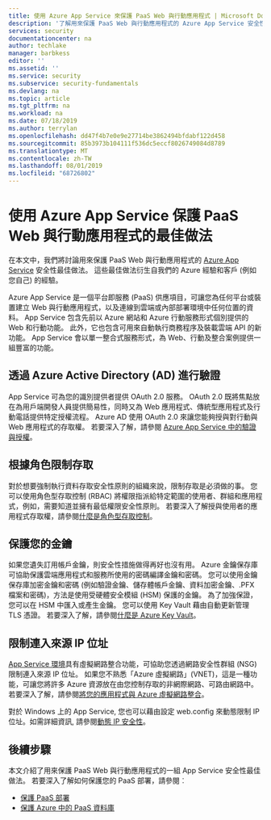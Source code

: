 ```yaml
---
title: 使用 Azure App Service 來保護 PaaS Web 與行動應用程式 | Microsoft Docs
description: '了解用來保護 PaaS Web 與行動應用程式的 Azure App Service 安全性最佳做法。 '
services: security
documentationcenter: na
author: techlake
manager: barbkess
editor: ''
ms.assetid: ''
ms.service: security
ms.subservice: security-fundamentals
ms.devlang: na
ms.topic: article
ms.tgt_pltfrm: na
ms.workload: na
ms.date: 07/18/2019
ms.author: terrylan
ms.openlocfilehash: dd47f4b7e0e9e27714be3862494bfdabf122d458
ms.sourcegitcommit: 85b3973b104111f536dc5eccf8026749084d8789
ms.translationtype: MT
ms.contentlocale: zh-TW
ms.lasthandoff: 08/01/2019
ms.locfileid: "68726802"
---
```

# <a name="best-practices-for-securing-paas-web-and-mobile-applications-using-azure-app-service"></a>使用 Azure App Service 保護 PaaS Web 與行動應用程式的最佳做法

在本文中，我們將討論用來保護 PaaS Web 與行動應用程式的 [Azure App Service](/azure/app-service/overview) 安全性最佳做法。 這些最佳做法衍生自我們的 Azure 經驗和客戶 (例如您自己) 的經驗。

Azure App Service 是一個平台即服務 (PaaS) 供應項目，可讓您為任何平台或裝置建立 Web 與行動應用程式，以及連線到雲端或內部部署環境中任何位置的資料。 App Service 包含先前以 Azure 網站和 Azure 行動服務形式個別提供的 Web 和行動功能。 此外，它也包含可用來自動執行商務程序及裝載雲端 API 的新功能。 App Service 會以單一整合式服務形式，為 Web、行動及整合案例提供一組豐富的功能。

## <a name="authenticate-through-azure-active-directory-ad"></a>透過 Azure Active Directory (AD) 進行驗證
App Service 可為您的識別提供者提供 OAuth 2.0 服務。 OAuth 2.0 既將焦點放在為用戶端開發人員提供簡易性，同時又為 Web 應用程式、傳統型應用程式及行動電話提供特定授權流程。 Azure AD 使用 OAuth 2.0 來讓您能夠授與對行動與 Web 應用程式的存取權。 若要深入了解，請參閱 [Azure App Service 中的驗證與授權](../../app-service/overview-authentication-authorization.md)。

## <a name="restrict-access-based-on-role"></a>根據角色限制存取
對於想要強制執行資料存取安全性原則的組織來說，限制存取是必須做的事。 您可以使用角色型存取控制 (RBAC) 將權限指派給特定範圍的使用者、群組和應用程式，例如，需要知道並擁有最低權限安全性原則。 若要深入了解授與使用者的應用程式存取權，請參閱[什麼是角色型存取控制](/azure/role-based-access-control/overview)。

## <a name="protect-your-keys"></a>保護您的金鑰
如果您遺失訂用帳戶金鑰，則安全性措施做得再好也沒有用。 Azure 金鑰保存庫可協助保護雲端應用程式和服務所使用的密碼編譯金鑰和密碼。 您可以使用金鑰保存庫加密金鑰和密碼 (例如驗證金鑰、儲存體帳戶金鑰、資料加密金鑰、.PFX 檔案和密碼)，方法是使用受硬體安全模組 (HSM) 保護的金鑰。 為了加強保證，您可以在 HSM 中匯入或產生金鑰。 您可以使用 Key Vault 藉由自動更新管理 TLS 憑證。 若要深入了解，請參閱[什麼是 Azure Key Vault](../../key-vault/key-vault-whatis.md)。

## <a name="restrict-incoming-source-ip-addresses"></a>限制連入來源 IP 位址
[App Service 環境](../../app-service/environment/intro.md)具有虛擬網路整合功能，可協助您透過網路安全性群組 (NSG) 限制連入來源 IP 位址。 如果您不熟悉「Azure 虛擬網路」(VNET)，這是一種功能，可讓您將許多 Azure 資源放在由您控制存取的非網際網路、可路由網路中。 若要深入了解，請參閱[將您的應用程式與 Azure 虛擬網路整合](../../app-service/web-sites-integrate-with-vnet.md)。

對於 Windows 上的 App Service, 您也可以藉由設定 web.config 來動態限制 IP 位址。如需詳細資訊, 請參閱[動態 IP 安全性](/iis/configuration/system.webServer/security/dynamicIpSecurity/)。


## <a name="next-steps"></a>後續步驟
本文介紹了用來保護 PaaS Web 與行動應用程式的一組 App Service 安全性最佳做法。 若要深入了解如何保護您的 PaaS 部署，請參閱︰

- [保護 PaaS 部署](paas-deployments.md)
- [保護 Azure 中的 PaaS 資料庫](paas-applications-using-sql.md)
